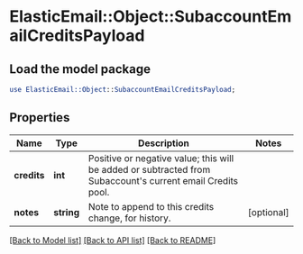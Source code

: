 # ElasticEmail::Object::SubaccountEmailCreditsPayload

## Load the model package
```perl
use ElasticEmail::Object::SubaccountEmailCreditsPayload;
```

## Properties
Name | Type | Description | Notes
------------ | ------------- | ------------- | -------------
**credits** | **int** | Positive or negative value; this will be added or subtracted from Subaccount&#39;s current email Credits pool. | 
**notes** | **string** | Note to append to this credits change, for history. | [optional] 

[[Back to Model list]](../README.md#documentation-for-models) [[Back to API list]](../README.md#documentation-for-api-endpoints) [[Back to README]](../README.md)


